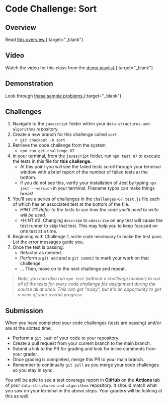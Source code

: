 # Code Challenge: Sort

## Overview

Read [this overview.](README.md){:target="_blank"}

## Video

Watch the video for this class from the [demo playlist.](https://www.youtube.com/playlist?list=PLVngfM2hsbi-L6G8qlWd8RyRbuTamHt3k){:target="_blank"}

## Demonstration

Look through [these sample problems.](DEMO.md){:target="_blank"}

## Challenges

1. Navigate to the `javascript` folder within your `data-structures-and-algorithms` repository.
1. Create a new branch for this challenge called `sort`
   - `git checkout -b sort`
1. Retrieve the code challenge from the system
   - `npm run get-challenge 07`
1. In your terminal, from the `javascript` folder, run `npm test 07` to execute the tests in this file for **this challenge.**
   - At this point you will see the failed tests scroll through your terminal window with a brief report of the number of failed tests at the bottom.
   - If you do not see this, verify your installation of Jest by typing `npx jest --version` in your terminal. Filename typos can make things break!
1. You'll see a series of challenges in the `challenges-07.test.js` file each of which has an associated test at the bottom of the file.
   - *HINT #1: Refer to the tests to see how the code you'll need to write will be used.*
   - *HINT #2: Changing `describe` to `xdescribe` on any test will cause the test runner to skip that test. This may help you to keep focused on one test at a time.
1. Beginning with Challenge 1, write code necessary to make the test pass. Let the error messages guide you.
1. Once the test is passing:
   - Refactor as needed.
   - Perform a `git add` and a `git commit` to mark your work on that challenge.
   - ... Then, move on to the next challenge and repeat.

> *Note, you can also run `npm test` (without a challenge number) to run all of the tests for every code challenge file assignment during the course all at once. This can get "noisy", but it's an opportunity to get a view of your overall progress*

## Submission

When you have completed your code challenges (tests are passing) and/or are at the alotted time:

- Perform a `git push` of your code to your repository.
- Create a pull request from your current branch to the main branch.
- Submit a link to the PR for grading and look for inline comments from your grader.
- Once grading is completed, merge this PR to your main branch.
- Remember to continually `git pull` as you merge your code challenges so you stay in sync.

You will be able to see a test coverage report in **GitHub** on the **Actions** tab of your `data-structures-and-algorithms` repository. It should match what you saw on your terminal in the above steps. Your graders will be looking at this as well.
